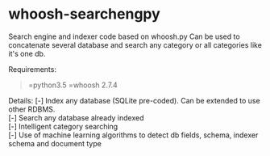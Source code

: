 # whoosh-searchengpy

Search engine and indexer code based on whoosh.py
Can be used to concatenate several database and search any category or all categories like it's one db.

Requirements:
>=python3.5
>=whoosh 2.7.4

Details:
[-] Index any database (SQLite pre-coded). Can be extended to use other RDBMS.<br>
[-] Search any database already indexed<br>
[-] Intelligent category searching<br>
[-] Use of machine learning algorithms to detect db fields, schema, indexer schema and document type
